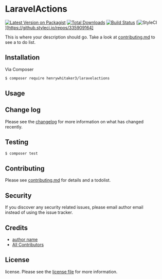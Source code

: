 # LaravelActions

[![Latest Version on Packagist][ico-version]][link-packagist]
[![Total Downloads][ico-downloads]][link-downloads]
[![Build Status][ico-travis]][link-travis]
[![StyleCI][ico-styleci]][https://github.styleci.io/repos/335909164]

This is where your description should go. Take a look at [contributing.md](contributing.md) to see a to do list.

## Installation

Via Composer

``` bash
$ composer require henrywhitaker3/laravelactions
```

## Usage

## Change log

Please see the [changelog](changelog.md) for more information on what has changed recently.

## Testing

``` bash
$ composer test
```

## Contributing

Please see [contributing.md](contributing.md) for details and a todolist.

## Security

If you discover any security related issues, please email author email instead of using the issue tracker.

## Credits

- [author name][link-author]
- [All Contributors][link-contributors]

## License

license. Please see the [license file](license.md) for more information.

[ico-version]: https://img.shields.io/packagist/v/henrywhitaker3/laravelactions.svg?style=flat-square
[ico-downloads]: https://img.shields.io/packagist/dt/henrywhitaker3/laravelactions.svg?style=flat-square
[ico-travis]: https://img.shields.io/travis/henrywhitaker3/laravelactions/master.svg?style=flat-square
[ico-styleci]: https://styleci.io/repos/12345678/shield

[link-packagist]: https://packagist.org/packages/henrywhitaker3/laravelactions
[link-downloads]: https://packagist.org/packages/henrywhitaker3/laravelactions
[link-travis]: https://travis-ci.org/henrywhitaker3/laravelactions
[link-styleci]: https://styleci.io/repos/12345678
[link-author]: https://github.com/henrywhitaker3
[link-contributors]: ../../contributors
